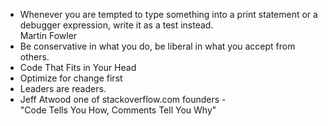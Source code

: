 - Whenever you are tempted to type something into a print statement or a debugger expression, write it as a test
  instead.  
  Martin Fowler
- Be conservative in what you do, be liberal in what you accept from others.
- Code That Fits in Your Head
- Optimize for change first
- Leaders are readers.
- Jeff Atwood one of stackoverflow.com founders -   
  "Code Tells You How, Comments Tell You Why"